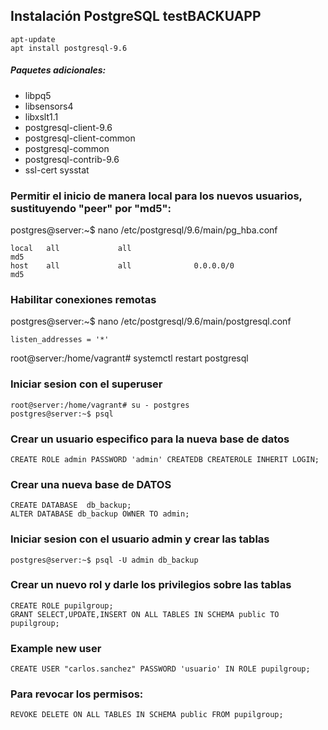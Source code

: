 ## Instalación PostgreSQL testBACKUAPP ##

~~~
apt-update
apt install postgresql-9.6
~~~

##### Paquetes adicionales:

- libpq5
- libsensors4
- libxslt1.1
- postgresql-client-9.6
- postgresql-client-common
- postgresql-common
- postgresql-contrib-9.6
- ssl-cert sysstat


### Permitir el inicio de manera local para los nuevos usuarios, sustituyendo "peer" por "md5":

postgres@server:~$ nano /etc/postgresql/9.6/main/pg_hba.conf

~~~
local   all             all                                              md5
host    all             all              0.0.0.0/0                       md5
~~~

### Habilitar conexiones remotas

postgres@server:~$ nano /etc/postgresql/9.6/main/postgresql.conf

~~~
listen_addresses = '*'
~~~

root@server:/home/vagrant# systemctl restart postgresql

### Iniciar sesion con el superuser

~~~
root@server:/home/vagrant# su - postgres
postgres@server:~$ psql
~~~

### Crear un usuario especifico para la nueva base de datos

~~~
CREATE ROLE admin PASSWORD 'admin' CREATEDB CREATEROLE INHERIT LOGIN;
~~~

### Crear una nueva base de DATOS

~~~
CREATE DATABASE  db_backup;
ALTER DATABASE db_backup OWNER TO admin;
~~~

### Iniciar sesion con el usuario admin y crear las tablas

~~~
postgres@server:~$ psql -U admin db_backup
~~~

### Crear un nuevo rol y darle los privilegios sobre las tablas

~~~
CREATE ROLE pupilgroup;
GRANT SELECT,UPDATE,INSERT ON ALL TABLES IN SCHEMA public TO pupilgroup;
~~~


### Example new user

~~~
CREATE USER "carlos.sanchez" PASSWORD 'usuario' IN ROLE pupilgroup;
~~~

### Para revocar los permisos:

~~~
REVOKE DELETE ON ALL TABLES IN SCHEMA public FROM pupilgroup;
~~~
